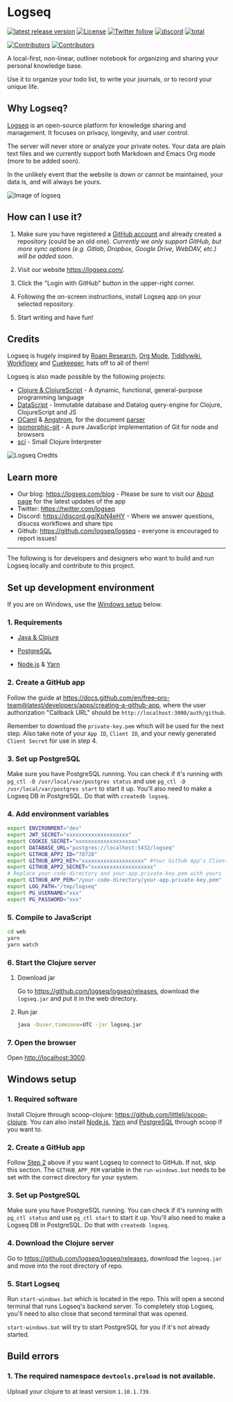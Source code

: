 # Logseq

[![latest release version](https://img.shields.io/github/v/release/logseq/logseq)](https://github.com/logseq/logseq/releases)
[![License](https://img.shields.io/github/license/logseq/logseq?color=blue)](https://github.com/logseq/logseq/blob/master/LICENSE.md)
[![Twitter follow](https://img.shields.io/badge/follow-%40logseq-blue.svg?style=flat&logo=twitter)](https://twitter.com/logseq)
[![discord](https://img.shields.io/discord/725182569297215569?label=discord&logo=Discord&color=blue)](https://discord.gg/KpN4eHY)
[![total](https://opencollective.com/logseq/tiers/badge.svg?color=blue)](https://opencollective.com/logseq)

[![Contributors](https://opencollective.com/logseq/tiers/sponsors.svg?avatarHeight=24&width=600)](https://opencollective.com/logseq)
[![Contributors](https://opencollective.com/logseq/tiers/backers.svg?avatarHeight=24&width=600)](https://opencollective.com/logseq)

A local-first, non-linear, outliner notebook for organizing and sharing your personal knowledge base.

Use it to organize your todo list, to write your journals, or to record your unique life.

## Why Logseq?

[Logseq](https://logseq.com) is an open-source platform for knowledge sharing and management. It focuses on privacy, longevity, and user control.

The server will never store or analyze your private notes. Your data are plain text files and we currently support both Markdown and Emacs Org mode (more to be added soon).

In the unlikely event that the website is down or cannot be maintained, your data is, and will always be yours.

![Image of logseq](https://cdn.logseq.com/%2F8b9a461d-437e-4ca5-a2da-18b51077b5142020_07_25_Screenshot%202020-07-25%2013-29-49%20%2B0800.png?Expires=4749255017&Signature=Qbx6jkgAytqm6nLxVXQQW1igfcf~umV1OcG6jXUt09TOVhgXyA2Z5jHJ3AGJASNcphs31pZf4CjFQ5mRCyVKw6N8wb8Nn-MxuTJl0iI8o-jLIAIs9q1v-2cusCvuFfXH7bq6ir8Lpf0KYAprzuZ00FENin3dn6RBW35ENQwUioEr5Ghl7YOCr8bKew3jPV~OyL67MttT3wJig1j3IC8lxDDT8Ov5IMG2GWcHERSy00F3mp3tJtzGE17-OUILdeuTFz6d-NDFAmzB8BebiurYz0Bxa4tkcdLUpD5ToFHU08jKzZExoEUY8tvaZ1-t7djmo3d~BAXDtlEhC2L1YC2aVQ__&Key-Pair-Id=APKAJE5CCD6X7MP6PTEA)

## How can I use it?

1. Make sure you have registered a [GitHub account](https://github.com/join) and already created a repository (could be an old one). _Currently we only support GitHub, but more sync  options (e.g. Gitlab, Dropbox, Google Drive, WebDAV, etc.) will be added soon._

2. Visit our website <https://logseq.com/>.

3. Click the "Login with GitHub" button in the upper-right corner.

4. Following the on-screen instructions, install Logseq app on your selected repository.

5. Start writing and have fun!

## Credits

Logseq is hugely inspired by [Roam Research](https://roamresearch.com/), [Org Mode](https://orgmode.org/), [Tiddlywiki](https://tiddlywiki.com/), [Workflowy](https://workflowy.com/) and [Cuekeeper](https://github.com/talex5/cuekeeper), hats off to all of them!

Logseq is also made possible by the following projects:

- [Clojure & ClojureScript](https://clojure.org/) - A dynamic, functional, general-purpose programming language
- [DataScript](https://github.com/tonsky/datascript) - Immutable database and Datalog query-engine for Clojure, ClojureScript and JS
- [OCaml](https://ocaml.org/) & [Angstrom](https://github.com/inhabitedtype/angstrom), for the document [parser](https://github.com/mldoc/mldoc)
- [isomorphic-git](https://isomorphic-git.org/) - A pure JavaScript implementation of Git for node and browsers
- [sci](https://github.com/borkdude/sci) - Small Clojure Interpreter

![Logseq Credits](https://asset.logseq.com/static/img/credits.png)

## Learn more

- Our blog: https://logseq.com/blog - Please be sure to visit our [About page](https://logseq.com/blog/about) for the latest updates of the app
- Twitter: https://twitter.com/logseq
- Discord: https://discord.gg/KpN4eHY - Where we answer questions, disucss workflows and share tips
- Github: https://github.com/logseq/logseq - everyone is encouraged to report issues!

- - - -

The following is for developers and designers who want to build and run Logseq locally and contribute to this project.

## Set up development environment

If you are on Windows, use the [Windows setup](#windows-setup) below.

### 1. Requirements

- [Java & Clojure](https://clojure.org/guides/getting_started)

- [PostgreSQL](https://www.postgresql.org/download/)

- [Node.js](https://nodejs.org/en/download/) & [Yarn](https://classic.yarnpkg.com/en/docs/install/)

### 2. Create a GitHub app

Follow the guide at <https://docs.github.com/en/free-pro-team@latest/developers/apps/creating-a-github-app>, where the user authorization "Callback URL" should be `http://localhost:3000/auth/github`.

Remember to download the `private-key.pem` which will be used for the next step. Also take note of your `App ID`, `Client ID`, and your newly generated `Client Secret` for use in step 4.

### 3. Set up PostgreSQL

Make sure you have PostgreSQL running. You can check if it's running with `pg_ctl -D /usr/local/var/postgres status` and use `pg_ctl -D /usr/local/var/postgres start` to start it up. You'll also need to make a Logseq DB in PostgreSQL. Do that with `createdb logseq`.

### 4. Add environment variables

``` bash
export ENVIRONMENT="dev"
export JWT_SECRET="xxxxxxxxxxxxxxxxxxxx"
export COOKIE_SECRET="xxxxxxxxxxxxxxxxxxxx"
export DATABASE_URL="postgres://localhost:5432/logseq"
export GITHUB_APP2_ID="78728"
export GITHUB_APP2_KEY="xxxxxxxxxxxxxxxxxxxx" #Your Github App's Client ID
export GITHUB_APP2_SECRET="xxxxxxxxxxxxxxxxxxxx"
# Replace your-code-directory and your-app.private-key.pem with yours
export GITHUB_APP_PEM="/your-code-directory/your-app.private-key.pem"
export LOG_PATH="/tmp/logseq"
export PG_USERNAME="xxx"
export PG_PASSWORD="xxx"
```

### 5. Compile to JavaScript

``` bash
cd web
yarn
yarn watch
```

### 6. Start the Clojure server

1.  Download jar

    Go to <https://github.com/logseq/logseq/releases>, download the `logseq.jar` and put it in the web directory.

2.  Run jar

    ``` bash
    java -Duser.timezone=UTC -jar logseq.jar
    ```

### 7. Open the browser

Open <http://localhost:3000>.

## Windows setup

### 1. Required software

Install Clojure through scoop-clojure: <https://github.com/littleli/scoop-clojure>. You can also install [Node.js](https://nodejs.org/en/), [Yarn](https://yarnpkg.com/) and [PostgreSQL](https://www.postgresql.org/download/) through scoop if you want to.

### 2. Create a GitHub app

Follow [Step 2](#2-create-a-github-app) above if you want Logseq to connect to GitHub. If not, skip this section. The `GITHUB_APP_PEM` variable in the `run-windows.bat` needs to be set with the correct directory for your system.

### 3. Set up PostgreSQL

Make sure you have PostgreSQL running. You can check if it's running with `pg_ctl status` and use `pg_ctl start` to start it up. You'll also need to make a Logseq DB in PostgreSQL. Do that with `createdb logseq`.

### 4. Download the Clojure server

Go to <https://github.com/logseq/logseq/releases>, download the `logseq.jar` and move into the root directory of repo.

### 5. Start Logseq

Run `start-windows.bat` which is located in the repo. This will open a second terminal that runs Logseq's backend server. To completely stop Logseq, you'll need to also close that second terminal that was opened.

`start-windows.bat` will try to start PostgreSQL for you if it's not already started.

## Build errors
### 1. The required namespace `devtools.preload` is not available.
Upload your clojure to at least version `1.10.1.739`.

